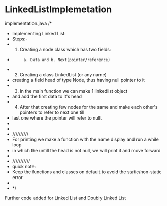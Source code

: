 # LinkedListImplemetation

implementation.java
/*
* Implementing Linked List:
* Steps:-
* 1. Creating a node class which has two fields:
*          a. Data and b. Next(pointer/reference)
* 2. Creating a class LinkedList (or any name)
*    creating a field head of type Node, thus having null pointer to it
* 3. In the main function we can make 1 linkedlist object
*    and add the first data to it's head
* 4. After that creating few nodes for the same and make each other's pointers to refer to next one till
*    last one where the pointer will refer to null.
* 
* 
* //////////
* For printing we make a function with the name display and run a while loop
* in which the untill the head is not null, we will print  it and move forward
* 
* ///////////
* quick note: 
* Keep the functions and classes on default to avoid the static/non-static error
*
* */

Further code added for Linked List and Doubly Linked List
